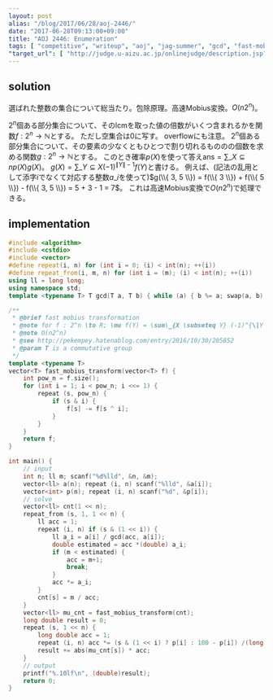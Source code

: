 ```yaml
---
layout: post
alias: "/blog/2017/06/28/aoj-2446/"
date: "2017-06-28T09:13:00+09:00"
title: "AOJ 2446: Enumeration"
tags: [ "competitive", "writeup", "aoj", "jag-summer", "gcd", "fast-mobius-transformation", "inclusion-exclusion-principle" ]
"target_url": [ "http://judge.u-aizu.ac.jp/onlinejudge/description.jsp?id=2446" ]
---
```


## solution

選ばれた整数の集合について総当たり。包除原理。高速Mobius変換。$O(n2^n)$。

$2^n$個ある部分集合について、そのlcmを取った値の倍数がいくつ含まれるかを関数$f : 2^n \to \mathbb{N}$とする。
ただし空集合は$0$に写す。
overflowにも注意。
$2^n$個ある部分集合について、その要素の少なくともひとつで割り切れるもののの個数を求める関数$g : 2^n \to \mathbb{N}$とする。
このとき確率$p(X)$を使って答え$\mathrm{ans} = \sum\_{X \subseteq n} p(X)g(X)$。
$g(X) = \sum\_{Y \subseteq X} (-1)^{\|Y\|-1} f(Y)$と書ける。
例えば、(記法の乱用として添字$i$でなくて対応する整数$a\_i$を使って)$g(\\{ 3, 5 \\}) = f(\\{ 3 \\}) + f(\\{ 5 \\}) - f(\\{ 3, 5 \\}) = 5 + 3 - 1  = 7$。
これは高速Mobius変換で$O(n2^n)$で処理できる。


## implementation

``` c++
#include <algorithm>
#include <cstdio>
#include <vector>
#define repeat(i, n) for (int i = 0; (i) < int(n); ++(i))
#define repeat_from(i, m, n) for (int i = (m); (i) < int(n); ++(i))
using ll = long long;
using namespace std;
template <typename T> T gcd(T a, T b) { while (a) { b %= a; swap(a, b); } return b; }

/**
 * @brief fast mobius transformation
 * @note for f : 2^n \to R; \mu f(Y) = \sum\_{X \subseteq Y} (-1)^{\|Y \setminues X\|} f(X)
 * @note O(n2^n)
 * @see http://pekempey.hatenablog.com/entry/2016/10/30/205852
 * @param T is a commutative group
 */
template <typename T>
vector<T> fast_mobius_transform(vector<T> f) {
    int pow_n = f.size();
    for (int i = 1; i < pow_n; i <<= 1) {
        repeat (s, pow_n) {
            if (s & i) {
                f[s] -= f[s ^ i];
            }
        }
    }
    return f;
}

int main() {
    // input
    int n; ll m; scanf("%d%lld", &n, &m);
    vector<ll> a(n); repeat (i, n) scanf("%lld", &a[i]);
    vector<int> p(n); repeat (i, n) scanf("%d", &p[i]);
    // solve
    vector<ll> cnt(1 << n);
    repeat_from (s, 1, 1 << n) {
        ll acc = 1;
        repeat (i, n) if (s & (1 << i)) {
            ll a_i = a[i] / gcd(acc, a[i]);
            double estimated = acc *(double) a_i;
            if (m < estimated) {
                acc = m+1;
                break;
            }
            acc *= a_i;
        }
        cnt[s] = m / acc;
    }
    vector<ll> mu_cnt = fast_mobius_transform(cnt);
    long double result = 0;
    repeat (s, 1 << n) {
        long double acc = 1;
        repeat (i, n) acc *= (s & (1 << i) ? p[i] : 100 - p[i]) /(long double) 100.0;
        result += abs(mu_cnt[s]) * acc;
    }
    // output
    printf("%.10lf\n", (double)result);
    return 0;
}
```
